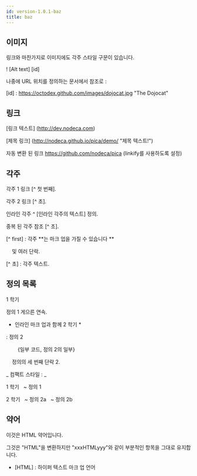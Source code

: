```yaml
---
id: version-1.0.1-baz
title: baz
---
```


## 이미지

링크와 마찬가지로 이미지에도 각주 스타일 구문이 있습니다.

! [Alt text] [id]

나중에 URL 위치를 정의하는 문서에서 참조로 :

[id] : https://octodex.github.com/images/dojocat.jpg "The Dojocat"

## 링크

[링크 텍스트] (http://dev.nodeca.com)

[제목 링크] (http://nodeca.github.io/pica/demo/ "제목 텍스트!")

자동 변환 된 링크 https://github.com/nodeca/pica (linkify를 사용하도록 설정)



## 각주

각주 1 링크 [^ 첫 번째].

각주 2 링크 [^ 초].

인라인 각주 ^ [인라인 각주의 텍스트] 정의.

중복 된 각주 참조 [^ 초].

[^ first] : 각주 **는 마크 업을 가질 수 있습니다 **

    및 여러 단락.

[^ 초] : 각주 텍스트.


## 정의 목록

1 학기

정의 1
게으른 연속.

* 인라인 마크 업과 함께 2 학기 *

: 정의 2

        {일부 코드, 정의 2의 일부}

    정의의 세 번째 단락 2.

_ 컴팩트 스타일 : _

1 학기
  ~ 정의 1

2 학기
  ~ 정의 2a
  ~ 정의 2b


## 약어

이것은 HTML 약어입니다.

그것은 "HTML"을 변환하지만 "xxxHTMLyyy"와 같이 부분적인 항목을 그대로 유지합니다.

* [HTML] : 하이퍼 텍스트 마크 업 언어